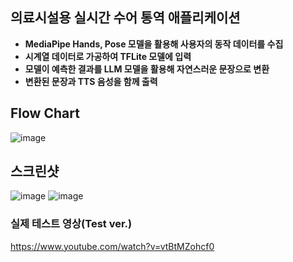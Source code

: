 ## 의료시설용 실시간 수어 통역 애플리케이션

- **MediaPipe Hands, Pose 모델을 활용해 사용자의 동작 데이터를 수집**
- **시계열 데이터로 가공하여 TFLite 모델에 입력**
- **모델이 예측한 결과를 LLM 모델을 활용해 자연스러운 문장으로 변환**
- **변환된 문장과 TTS 음성을 함께 출력**

## Flow Chart
![image](https://github.com/user-attachments/assets/b325a622-8e3f-4fb1-bb42-4e8fd710eaf5)

## 스크린샷
![image](https://github.com/user-attachments/assets/b4a55210-cc9e-4cdd-af58-05c449c39572)
![image](https://github.com/user-attachments/assets/b5a92c39-a2a7-4bde-bd85-3acce4556415)

### 실제 테스트 영상(Test ver.)
https://www.youtube.com/watch?v=vtBtMZohcf0
